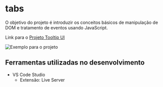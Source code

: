 # tabs
O objetivo do projeto é introduzir os conceitos básicos de manipulação de DOM e tratamento de eventos usando JavaScript.

Link para o [Projeto Tooltip UI](https://roadmap.sh/projects/simple-tabs)

![Exemplo para o projeto](https://assets.roadmap.sh/guest/simple-tabs-8e6gy.png)

## Ferramentas utilizadas no desenvolvimento
- VS Code Studio
    - Extensão: Live Server